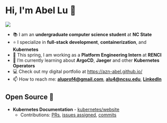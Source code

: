 # Hi, I'm Abel Lu 👋
![](https://komarev.com/ghpvc/?username=azn-abel)
- 📚 I am an **undergraduate computer science student** at **NC State**
- ⭐ I specialize in **full-stack development**, **containerization**, and **Kubernetes**
- 🏢 This spring, I am working as a **Platform Engineering Intern** at **RENCI**
- 🌱 I’m currently learning about **ArgoCD**, **Jaeger** and other **Kubernetes Operators**
- 💻 Check out my digital portfolio at https://azn-abel.github.io/
- 📫 How to reach me: **aluprof4@gmail.com**, **alu4@ncsu.edu**, [**LinkedIn**](https://www.linkedin.com/in/aluprof4/)

## Open Source 💚
- **Kubernetes Documentation** - [kubernetes/website](https://github.com/kubernetes/website)
  - Contributions: [PRs](https://github.com/kubernetes/website/pulls?q=is%3Apr+author%3Aazn-abel), [issues assigned](https://github.com/kubernetes/website/issues?q=assignee%3Aazn-abel), [commits](https://github.com/kubernetes/website/commits/main/?author=azn-abel)

